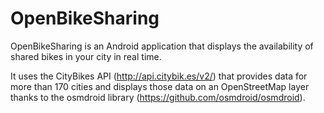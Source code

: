 OpenBikeSharing
===============

OpenBikeSharing is an Android application that displays the availability of shared bikes in your city in real time.

It uses the CityBikes API (http://api.citybik.es/v2/) that provides data for more than 170 cities and displays those data on an OpenStreetMap layer thanks to the osmdroid library (https://github.com/osmdroid/osmdroid).
